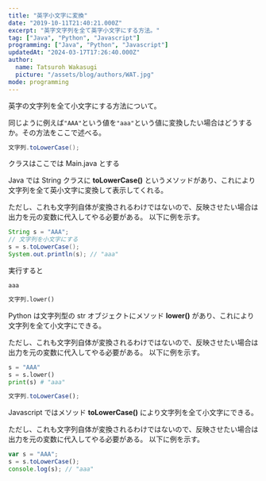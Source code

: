 ```yaml
---
title: "英字小文字に変換"
date: "2019-10-11T21:40:21.000Z"
excerpt: "英字文字列を全て英字小文字にする方法。"
tag: ["Java", "Python", "Javascript"]
programming: ["Java", "Python", "Javascript"]
updatedAt: "2024-03-17T17:26:40.000Z"
author:
  name: Tatsuroh Wakasugi
  picture: "/assets/blog/authors/WAT.jpg"
mode: programming
---
```


英字の文字列を全て小文字にする方法について。

同じように例えば`"AAA"`という値を`"aaa"`という値に変換したい場合はどうするか。その方法をここで述べる。

<div class="note_content_by_programming_language" id="note_content_Java">

```java
文字列.toLowerCase();
```

クラスはここでは Main.java とする

Java では String クラスに **toLowerCase()** というメソッドがあり、これにより文字列を全て英小文字に変換して表示してくれる。

ただし、これも文字列自体が変換されるわけではないので、反映させたい場合は出力を元の変数に代入してやる必要がある。
以下に例を示す。

```java
String s = "AAA";
// 文字列を小文字にする
s = s.toLowerCase();
System.out.println(s); // "aaa"
```

実行すると

```
aaa
```

</div>
<div class="note_content_by_programming_language" id="note_content_Python">

```python
文字列.lower()
```

Python は文字列型の str オブジェクトにメソッド **lower()** があり、これにより文字列を全て小文字にできる。

ただし、これも文字列自体が変換されるわけではないので、反映させたい場合は出力を元の変数に代入してやる必要がある。
以下に例を示す。

```python
s = "AAA"
s = s.lower()
print(s) # "aaa"
```

</div>
<div class="note_content_by_programming_language" id="note_content_Javascript">

```javascript
文字列.toLowerCase();
```

Javascript ではメソッド **toLowerCase()** により文字列を全て小文字にできる。

ただし、これも文字列自体が変換されるわけではないので、反映させたい場合は出力を元の変数に代入してやる必要がある。
以下に例を示す。

```javascript
var s = "AAA";
s = s.toLowerCase();
console.log(s); // "aaa"
```

</div>
